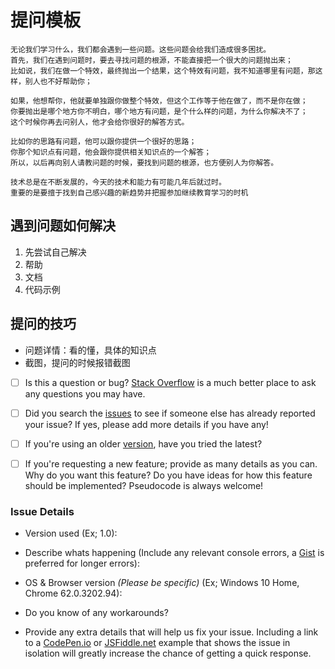 # 提问模板

```
无论我们学习什么，我们都会遇到一些问题。这些问题会给我们造成很多困扰。
首先，我们在遇到问题时，要去寻找问题的根源，不能直接把一个很大的问题抛出来；
比如说，我们在做一个特效，最终抛出一个结果，这个特效有问题，我不知道哪里有问题，那这样，别人也不好帮助你；

如果，他想帮你，他就要单独跟你做整个特效，但这个工作等于他在做了，而不是你在做；
你要抛出是哪个地方你不明白，哪个地方有问题，是个什么样的问题，为什么你解决不了；
这个时候你再去问别人，他才会给你很好的解答方式。

比如你的思路有问题，他可以跟你提供一个很好的思路；
你那个知识点有问题，他会跟你提供相关知识点的一个解答；
所以，以后再向别人请教问题的时候，要找到问题的根源，也方便别人为你解答。

技术总是在不断发展的，今天的技术和能力有可能几年后就过时。
重要的是要擅于找到自己感兴趣的新趋势并把握参加继续教育学习的时机

```


## 遇到问题如何解决
1. 先尝试自己解决
2. 帮助
3. 文档
4. 代码示例



## 提问的技巧
* 问题详情：看的懂，具体的知识点
* 截图，提问的时候报错截图



- [ ] Is this a question or bug? [Stack Overflow](https://stackoverflow.com/questions/tagged/createjs) is a much better place to ask any questions you may have.

- [ ] Did you search the [issues](https://github.com/CreateJS/TweenJS/issues) to see if someone else has already reported your issue? If yes, please add more details if you have any!

- [ ] If you're using an older [version](https://github.com/CreateJS/TweenJS/blob/master/VERSIONS.txt), have you tried the latest?

- [ ] If you're requesting a new feature; provide as many details as you can. Why do you want this feature? Do you have ideas for how this feature should be implemented? Pseudocode is always welcome!






### Issue Details
* Version used (Ex; 1.0): 


* Describe whats happening (Include any relevant console errors, a [Gist](https://gist.github.com/) is preferred for longer errors):



* OS & Browser version *(Please be specific)* (Ex; Windows 10 Home, Chrome 62.0.3202.94):



* Do you know of any workarounds?



* Provide any extra details that will help us fix your issue. Including a link to a [CodePen.io](https://codepen.io) or [JSFiddle.net](https://jsfiddle.net) example that shows the issue in isolation will greatly increase the chance of getting a quick response.
